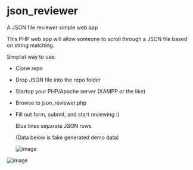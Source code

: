 # json_reviewer
A JSON file reviewer simple web app

This PHP web app will allow someone to scroll through a JSON file based on string matching.

Simplist way to use:
- Clone repo
- Drop JSON file into the repo folder
- Startup your PHP/Apache server (XAMPP or the like)
- Browse to json_reviewer.php
- Fill out form, submit, and start reviewing :)

  Blue lines separate JSON rows

  (Data below is fake generated demo data)

  ![image](https://github.com/jasonmhead/json_reviewer/assets/6140151/fbe18bb0-6fce-41c1-bd84-6856d6061e19)

![image](https://github.com/jasonmhead/json_reviewer/assets/6140151/76eda4ae-1657-4b90-8729-2da582f31c57)

